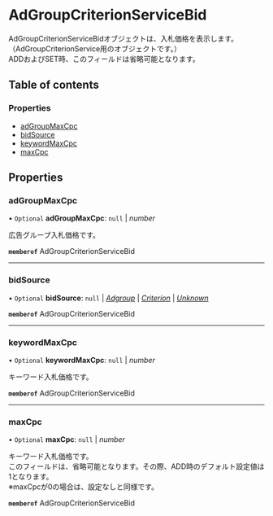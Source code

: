 # AdGroupCriterionServiceBid


<div lang=\"ja\">AdGroupCriterionServiceBidオブジェクトは、入札価格を表示します。 （AdGroupCriterionService用のオブジェクトです。）<br> ADDおよびSET時、このフィールドは省略可能となります。</div> 

## Table of contents

### Properties

- [adGroupMaxCpc](adgroupcriterionservicebid.md#adgroupmaxcpc)
- [bidSource](adgroupcriterionservicebid.md#bidsource)
- [keywordMaxCpc](adgroupcriterionservicebid.md#keywordmaxcpc)
- [maxCpc](adgroupcriterionservicebid.md#maxcpc)

## Properties

### adGroupMaxCpc

• `Optional` **adGroupMaxCpc**: ``null`` \| *number*

<div lang=\"ja\">広告グループ入札価格です。</div> 

**`memberof`** AdGroupCriterionServiceBid

___

### bidSource

• `Optional` **bidSource**: ``null`` \| [*Adgroup*](./enums/adgroupcriterionservicebidsource.md#adgroup) \| [*Criterion*](./enums/adgroupcriterionservicebidsource.md#criterion) \| [*Unknown*](./enums/adgroupcriterionservicebidsource.md#unknown)

**`memberof`** AdGroupCriterionServiceBid

___

### keywordMaxCpc

• `Optional` **keywordMaxCpc**: ``null`` \| *number*

<div lang=\"ja\">キーワード入札価格です。</div> 

**`memberof`** AdGroupCriterionServiceBid

___

### maxCpc

• `Optional` **maxCpc**: ``null`` \| *number*

<div lang=\"ja\">キーワード入札価格です。<br> このフィールドは、省略可能となります。その際、ADD時のデフォルト設定値は1となります。<br> ※maxCpcが0の場合は、設定なしと同様です。</div> 

**`memberof`** AdGroupCriterionServiceBid
